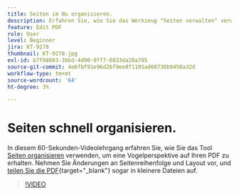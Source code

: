 ```yaml
---
title: Seiten im Nu organisieren.
description: Erfahren Sie, wie Sie das Werkzeug "Seiten verwalten" verwenden, um eine Vogelperspektive auf Ihren PDF zu erhalten
feature: Edit PDF
role: User
level: Beginner
jira: KT-9278
thumbnail: KT-9278.jpg
exl-id: b7f08003-1bbd-4d90-9ff7-6033da20a705
source-git-commit: 4e6fbf91e96d26f9ee8f1105ad68738b9450a32d
workflow-type: tm+mt
source-wordcount: '64'
ht-degree: 3%

---
```


# Seiten schnell organisieren.

In diesem 60-Sekunden-Videolehrgang erfahren Sie, wie Sie das Tool [Seiten organisieren](https://www.adobe.com/de/acrobat/online/rearrange-pdf.html) verwenden, um eine Vogelperspektive auf Ihren PDF zu erhalten. Nehmen Sie Änderungen an Seitenreihenfolge und Layout vor, und [teilen Sie die PDF](https://www.adobe.com/de/acrobat/online/split-pdf.html){target="_blank"} sogar in kleinere Dateien auf.

>[!VIDEO](https://video.tv.adobe.com/v/3409544?quality=12&learn=on&hidetitle=true&captions=ger)
